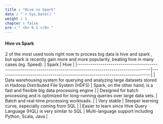 ```yaml
---
title : "Hive vs Spark"
date : "`r Sys.Date()`"
weight : 1
chapter : false
pre : " <b> 6.1 </b> "
---
```

#### Hive vs Spark
2 of the most used tools right now to process big data is hive and spark , but spark is recently gain more and more popularity, beating hive in many cases (eg. Speed). 
| Spark                                                                                                             | Hive                                                                        |
|-------------------------------------------------------------------------------------------------------------------|-----------------------------------------------------------------------------|
| Data warehousing system for querying and analyzing large datasets stored in Hadoop Distributed File System (HDFS) | Spark, on the other hand, is a fast and flexible big data processing engine |
| Designed for batch processing and is optimized for long-running queries over large data sets.                     | Batch and real-time processing workloads.                                   |
| Very stable                                                                                                       | Steeper learning curve, especially coming from SQL                          |
| Easier to learn since Hive Query Language (HQL) is very similar to SQL                                            | Multi-language support including Python, Scala, Java                        |


